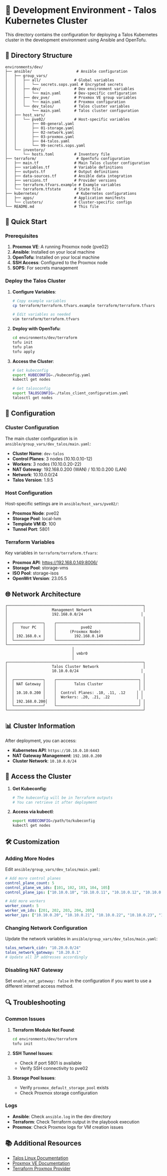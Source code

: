# 🚀 Development Environment - Talos Kubernetes Cluster

This directory contains the configuration for deploying a Talos Kubernetes cluster in the development environment using Ansible and OpenTofu.

## 📁 Directory Structure

```
environments/dev/
├── ansible/                    # Ansible configuration
│   ├── group_vars/
│   │   ├── all/               # Global variables
│   │   │   └── secrets.sops.yaml # Encrypted secrets
│   │   ├── dev/               # Dev environment variables
│   │   │   └── main.yaml      # Dev-specific configuration
│   │   ├── dev_pve/           # Proxmox VE group variables
│   │   │   └── main.yaml      # Proxmox configuration
│   │   └── dev_talos/         # Talos cluster variables
│   │       └── main.yaml      # Talos cluster configuration
│   ├── host_vars/
│   │   └── pve02/             # Host-specific variables
│   │       ├── 00-general.yaml
│   │       ├── 01-storage.yaml
│   │       ├── 02-network.yaml
│   │       ├── 03-proxmox.yaml
│   │       ├── 04-talos.yaml
│   │       └── 99-secrets.sops.yaml
│   └── inventory/
│       └── hosts.toml         # Inventory file
├── terraform/                  # OpenTofu configuration
│   ├── main.tf                # Main Talos cluster configuration
│   ├── variables.tf           # Variable definitions
│   ├── outputs.tf             # Output definitions
│   ├── data-sources.tf        # Ansible data integration
│   ├── versions.tf            # Provider versions
│   ├── terraform.tfvars.example # Example variables
│   └── terraform.tfstate      # State file
├── kubernetes/                 # Kubernetes configurations
│   ├── apps/                  # Application manifests
│   └── clusters/              # Cluster-specific configs
└── README.md                  # This file
```

## 🎯 Quick Start

### Prerequisites

1. **Proxmox VE**: A running Proxmox node (pve02)
2. **Ansible**: Installed on your local machine
3. **OpenTofu**: Installed on your local machine
4. **SSH Access**: Configured to the Proxmox node
5. **SOPS**: For secrets management

### Deploy the Talos Cluster

1. **Configure Variables**:
   ```bash
   # Copy example variables
   cp terraform/terraform.tfvars.example terraform/terraform.tfvars
   
   # Edit variables as needed
   vim terraform/terraform.tfvars
   ```

2. **Deploy with OpenTofu**:
   ```bash
   cd environments/dev/terraform
   tofu init
   tofu plan
   tofu apply
   ```

3. **Access the Cluster**:
   ```bash
   # Get kubeconfig
   export KUBECONFIG=./kubeconfig.yaml
   kubectl get nodes
   
   # Get talosconfig
   export TALOSCONFIG=./talos_client_configuration.yaml
   talosctl get nodes
   ```

## 🔧 Configuration

### Cluster Configuration

The main cluster configuration is in `ansible/group_vars/dev_talos/main.yaml`:

- **Cluster Name**: `dev-talos`
- **Control Planes**: 3 nodes (10.10.0.10-12)
- **Workers**: 3 nodes (10.10.0.20-22)
- **NAT Gateway**: 192.168.0.200 (WAN) / 10.10.0.200 (LAN)
- **Network**: 10.10.0.0/24
- **Talos Version**: 1.9.5

### Host Configuration

Host-specific settings are in `ansible/host_vars/pve02/`:

- **Proxmox Node**: pve02
- **Storage Pool**: local-lvm
- **Template VM ID**: 100
- **Tunnel Port**: 5801

### Terraform Variables

Key variables in `terraform/terraform.tfvars`:

- **Proxmox API**: https://192.168.0.149:8006/
- **Storage Pool**: storage-vms
- **ISO Pool**: storage-isos
- **OpenWrt Version**: 23.05.5

## 🌐 Network Architecture

```
┌─────────────────────────────────────────────────────────────┐
│                    Management Network                       │
│                    192.168.0.0/24                          │
│                                                             │
│  ┌─────────────┐    ┌─────────────────────────────────────┐ │
│  │   Your PC   │    │           pve02                     │ │
│  │             │    │      (Proxmox Node)                 │ │
│  │ 192.168.0.x │    │        192.168.0.149                │ │
│  └─────────────┘    └─────────────────────────────────────┘ │
└─────────────────────────────────────────────────────────────┘
                              │
                              │ vmbr0
                              │
┌─────────────────────────────────────────────────────────────┐
│                    Talos Cluster Network                    │
│                    10.10.0.0/24                            │
│                                                             │
│  ┌─────────────┐    ┌─────────────────────────────────────┐ │
│  │ NAT Gateway │    │        Talos Cluster                │ │
│  │             │    │                                     │ │
│  │ 10.10.0.200 │    │  Control Planes: .10, .11, .12     │ │
│  │             │    │  Workers: .20, .21, .22            │ │
│  │ 192.168.0.200│   │                                     │ │
│  └─────────────┘    └─────────────────────────────────────┘ │
└─────────────────────────────────────────────────────────────┘
```

## 📊 Cluster Information

After deployment, you can access:

- **Kubernetes API**: `https://10.10.0.10:6443`
- **NAT Gateway Management**: `192.168.0.200`
- **Cluster Network**: `10.10.0.0/24`

## 🔑 Access the Cluster

1. **Get Kubeconfig**:
   ```bash
   # The kubeconfig will be in Terraform outputs
   # You can retrieve it after deployment
   ```

2. **Access via kubectl**:
   ```bash
   export KUBECONFIG=/path/to/kubeconfig
   kubectl get nodes
   ```

## 🛠️ Customization

### Adding More Nodes

Edit `ansible/group_vars/dev_talos/main.yaml`:

```yaml
# Add more control planes
control_plane_count: 5
control_plane_vm_ids: [101, 102, 103, 104, 105]
control_plane_ips: ["10.10.0.10", "10.10.0.11", "10.10.0.12", "10.10.0.13", "10.10.0.14"]

# Add more workers
worker_count: 5
worker_vm_ids: [201, 202, 203, 204, 205]
worker_ips: ["10.10.0.20", "10.10.0.21", "10.10.0.22", "10.10.0.23", "10.10.0.24"]
```

### Changing Network Configuration

Update the network variables in `ansible/group_vars/dev_talos/main.yaml`:

```yaml
talos_network_cidr: "10.20.0.0/24"
talos_network_gateway: "10.20.0.1"
# Update all IP addresses accordingly
```

### Disabling NAT Gateway

Set `enable_nat_gateway: false` in the configuration if you want to use a different internet access method.

## 🔍 Troubleshooting

### Common Issues

1. **Terraform Module Not Found**:
   ```bash
   cd environments/dev/terraform
   tofu init
   ```

2. **SSH Tunnel Issues**:
   - Check if port 5801 is available
   - Verify SSH connectivity to pve02

3. **Storage Pool Issues**:
   - Verify `proxmox_default_storage_pool` exists
   - Check Proxmox storage configuration

### Logs

- **Ansible**: Check `ansible.log` in the dev directory
- **Terraform**: Check Terraform output in the playbook execution
- **Proxmox**: Check Proxmox logs for VM creation issues

## 📚 Additional Resources

- [Talos Linux Documentation](https://www.talos.dev/)
- [Proxmox VE Documentation](https://pve.proxmox.com/wiki/Main_Page)
- [Terraform Proxmox Provider](https://registry.terraform.io/providers/bpg/proxmox/latest/docs)


